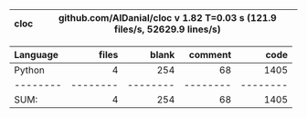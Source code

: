 cloc|github.com/AlDanial/cloc v 1.82  T=0.03 s (121.9 files/s, 52629.9 lines/s)
--- | ---

Language|files|blank|comment|code
:-------|-------:|-------:|-------:|-------:
Python|4|254|68|1405
--------|--------|--------|--------|--------
SUM:|4|254|68|1405
